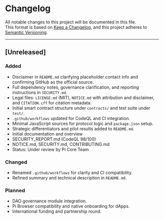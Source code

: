 # Changelog

All notable changes to this project will be documented in this file.  
This format is based on [Keep a Changelog](https://keepachangelog.com/en/1.0.0/), and this project adheres to [Semantic Versioning](https://semver.org/spec/v2.0.0.html).

---

## [Unreleased]

### Added
- Disclaimer in `README.md` clarifying placeholder contact info and confirming GitHub as the official source.
- Full dependency notes, governance clarification, and reporting instructions in `SECURITY.md`.
- Legal files: `LICENSE.md` (MIT), `NOTICE.md` with attribution and disclaimer, and `CITATION.cff` for citation metadata.
- Initial smart contract structure under `contracts/` and test suite under `test/`.
- `.github/workflows` updated for CodeQL and CI integration.
- Minimal JavaScript sources for protocol logic and `package.json` setup.
- Strategic differentiators and pilot results added to `README.md`.
- Initial documentation and overview
- SECURITY_REPORT.md (CodeQL 98/100)
- NOTICE.md, SECURITY.md, CONTRIBUTING.md
- Status: Under review by Pi Core Team
  
### Changed
- Renamed `.github/workflows` for clarity and CI compatibility.
- Refined summary and technical description in `README.md`.

### Planned
- DAO governance module integration.
- Pi Browser compatibility and native onboarding for dApps.
- International funding and partnership round.

